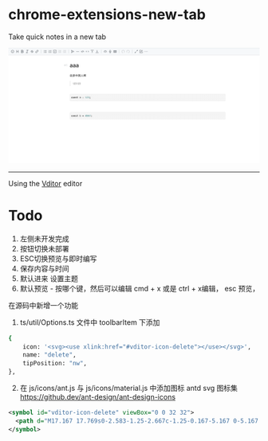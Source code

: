 # chrome-extensions-new-tab

Take quick notes in a new tab

![home](./screenshot/home01.png)

---

Using the [Vditor](https://github.com/Vanessa219/vditor) editor





# Todo
1. 左侧未开发完成 
1. 按钮切换未部署
1. ESC切换预览与即时编写
1. 保存内容与时间
1. 默认进来 设置主题
1. 默认预览 - 按哪个键，然后可以编辑 cmd + x 或是 ctrl + x编辑， esc 预览，


在源码中新增一个功能
1. ts/util/Options.ts 文件中 toolbarItem 下添加
```bash
{
    icon: '<svg><use xlink:href="#vditor-icon-delete"></use></svg>',
    name: "delete",
    tipPosition: "nw",
},
```
2. 在 js/icons/ant.js 与 js/icons/material.js 中添加图标
antd svg 图标集 https://github.dev/ant-design/ant-design-icons
```xml
<symbol id="vditor-icon-delete" viewBox="0 0 32 32">
  <path d="M17.167 17.769s0-2.583-1.25-2.667c-1.25-0.167-5.167 0-5.167 0v-8h5.833s-0.083-2.667-1.167-2.667h-9.5l1.583-4.25s-2.333 0.167-3.25 1.667c-0.833 1.5-3.5 9.167-3.5 9.167s0.917 0.417 2.417-0.75c1.5-1.083 2-3.083 2-3.083l2.75-0.167 0.083 8.083s-4.917-0.083-5.833 0c-1 0.083-1.5 2.667-1.5 2.667h7.417s-0.667 4.583-2.5 7.75c-1.917 3.333-5.583 5.917-5.583 5.917s2.583 1.083 5.167-0.417 4.417-8.083 4.417-8.083l5.917 7.417s0.5-3.5-0.083-4.583c-0.667-1-4.167-5-4.167-5l-1.5 1.333 1.083-4.417 6.333 0.083zM18.667 4.269l-0.083 23.999h2.417l0.833 2.917 4.25-2.917h5.917v-23.999h-13.333zM29.333 25.602h-2.75l-3.5 2.667-0.75-2.667h-0.75v-18.582h7.75v18.582z"></path>
</symbol>
```
